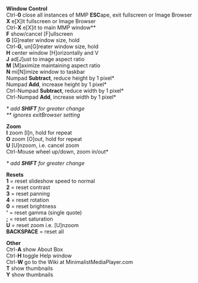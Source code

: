 **Window Control**<br />
Ctrl-**0** close all instances of MMP
**ESC**ape, exit fullscreen or Image Browser<br />
**X** e[X]it fullscreen or Image Browser<br />
Ctrl-**X** e[X]it to main MMP window\*\*<br />
**F** show/cancel [F]ullscreen<br />
**G** [G]reater window size, hold<br />
Ctrl-**G**, un[G]reater window size, hold<br />
**H** center window [H]orizontally and V<br />
**J** ad[J]ust to image aspect ratio<br />
**M** [M]aximize maintaining aspect ratio<br />
**N** mi[N]imize window to taskbar<br />
Numpad **Subtract**, reduce height by 1 pixel\*<br />
Numpad **Add**, increase height by 1 pixel\*<br />
Ctrl-Numpad **Subtract**, reduce width by 1 pixel\*<br />
Ctrl-Numpad **Add**, increase width by 1 pixel\*<br />

_\* add **SHIFT** for greater change_<br />
_\** ignores exitBrowser setting_<br />

**Zoom**<br />
**I** zoom [I]n, hold for repeat<br />
**O** zoom [O]out, hold for repeat<br />
**U** [U]nzoom, i.e. cancel zoom<br />
Ctrl-Mouse wheel up/down, zoom in/out\*<br />

_\* add **SHIFT** for greater change_<br />

**Resets**<br />
**1** = reset slideshow speed to normal<br />
**2** = reset contrast<br />
**3** = reset panning<br />
**4** = reset rotation<br />
**0** = reset brightness<br />
**'**  = reset gamma (single quote)<br />
**;**  = reset saturation<br />
**U** = reset  zoom i.e. [U]nzoom<br />
**BACKSPACE** = reset all<br />

**Other**<br />
Ctrl-**A** show About Box<br />
Ctrl-**H** toggle Help window<br />
Ctrl-**W** go to the Wiki at MinimalistMediaPlayer.com<br />
**T** show thumbnails<br />
**Y** show thumbnails<br />



